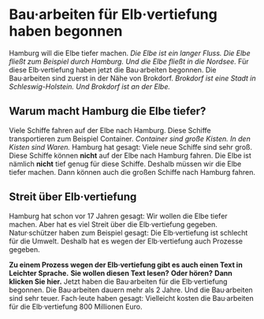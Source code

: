 # Bau·arbeiten für Elb·vertiefung haben begonnen

Hamburg will die Elbe tiefer machen. 
*Die Elbe ist ein langer Fluss.* 
*Die Elbe fließt zum Beispiel durch Hamburg.* 
*Und die Elbe fließt in die Nordsee.* Für diese Elb·vertiefung haben jetzt die Bau·arbeiten begonnen. Die Bau·arbeiten sind zuerst in der Nähe von Brokdorf. 
*Brokdorf ist eine Stadt in Schleswig-Holstein.* 
*Und Brokdorf ist an der Elbe.* 

## Warum macht Hamburg die Elbe tiefer?
Viele Schiffe fahren auf der Elbe nach Hamburg. Diese Schiffe transportieren zum Beispiel Container. 
*Container sind große Kisten.* 
*In den Kisten sind Waren.* Hamburg hat gesagt: Viele neue Schiffe sind sehr groß. Diese Schiffe können **nicht** auf der Elbe nach Hamburg fahren. Die Elbe ist nämlich **nicht** tief genug für diese Schiffe. Deshalb müssen wir die Elbe tiefer machen. Dann können auch die großen Schiffe nach Hamburg fahren. 

## Streit über Elb·vertiefung
Hamburg hat schon vor 17 Jahren gesagt: Wir wollen die Elbe tiefer machen. Aber hat es viel Streit über die Elb·vertiefung gegeben. Natur·schützer haben zum Beispiel gesagt: Die Elb·vertiefung ist schlecht für die Umwelt. Deshalb hat es wegen der Elb·vertiefung auch Prozesse gegeben. 

**Zu einem Prozess wegen der Elb·vertiefung gibt es auch einen Text in Leichter Sprache.** 
**Sie wollen diesen Text lesen?** **Oder hören?** 
**Dann klicken Sie hier.** 
Jetzt haben die Bau·arbeiten für die Elb·vertiefung begonnen. Die Bau·arbeiten dauern mehr als 2 Jahre. Und die Bau·arbeiten sind sehr teuer. Fach·leute haben gesagt: Vielleicht kosten die Bau·arbeiten für die Elb·vertiefung 800 Millionen Euro. 
